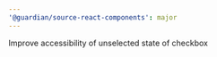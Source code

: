 ```yaml
---
'@guardian/source-react-components': major
---
```


Improve accessibility of unselected state of checkbox
